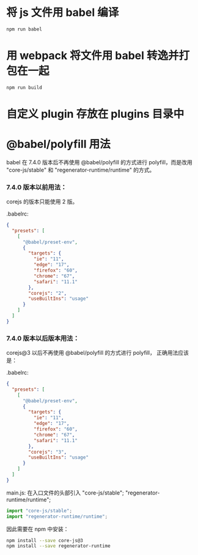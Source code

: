 # 将 js 文件用 babel 编译
```bash
npm run babel
```

# 用 webpack 将文件用 babel 转逸并打包在一起
```bash
npm run build
```

# 自定义 plugin 存放在 plugins 目录中


# @babel/polyfill 用法
babel 在 7.4.0 版本后不再使用 @babel/polyfill 的方式进行 
polyfill，而是改用 "core-js/stable" 和 "regenerator-runtime/runtime" 的方式。

### 7.4.0 版本以前用法：

corejs 的版本只能使用 2 版。

.babelrc:

```json
{
  "presets": [
    [
      "@babel/preset-env",
      {
        "targets": {
          "ie": "11",
          "edge": "17",
          "firefox": "60",
          "chrome": "67",
          "safari": "11.1"
        },
        "corejs": "2",
        "useBuiltIns": "usage"
      }
    ]
  ]
}
```

### 7.4.0 版本以后版本用法：

corejs@3 以后不再使用 @babel/polyfill 的方式进行 polyfill， 正确用法应该是：

.babelrc:

```json
{
  "presets": [
    [
      "@babel/preset-env",
      {
        "targets": {
          "ie": "11",
          "edge": "17",
          "firefox": "60",
          "chrome": "67",
          "safari": "11.1"
        },
        "corejs": "3",
        "useBuiltIns": "usage"
      }
    ]
  ]
}
```

main.js: 
在入口文件的头部引入 "core-js/stable"; "regenerator-runtime/runtime";

```javascript
import "core-js/stable";
import "regenerator-runtime/runtime";
```

因此需要在 npm 中安装：
```bash
npm install --save core-js@3
npm install --save regenerator-runtime
```